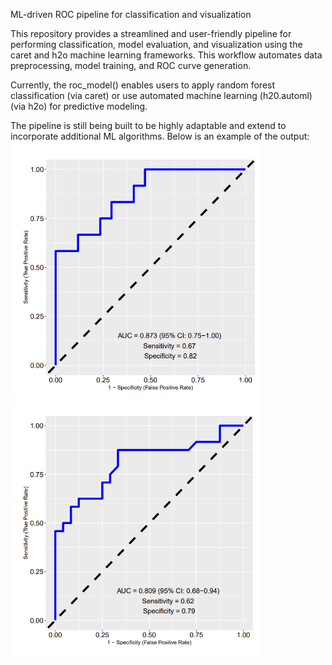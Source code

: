 ML-driven ROC pipeline for classification and visualization

This repository provides a streamlined and user-friendly pipeline for performing classification, model evaluation, and visualization using the caret and h2o machine learning frameworks. This workflow automates data preprocessing, model training, and ROC curve generation.

Currently, the roc_model() enables users to apply random forest classification (via caret) or use automated machine learning (h20.automl) (via h2o) for predictive modeling. 

The pipeline is still being built to be highly adaptable and extend to incorporate additional ML algorithms. 
Below is an example of the output:
<img src="ROC_RNA_rf.png" alt="Example 1" width="400">
<img src="ROC_DNA_rf.png" alt="Example 2" width="400">
